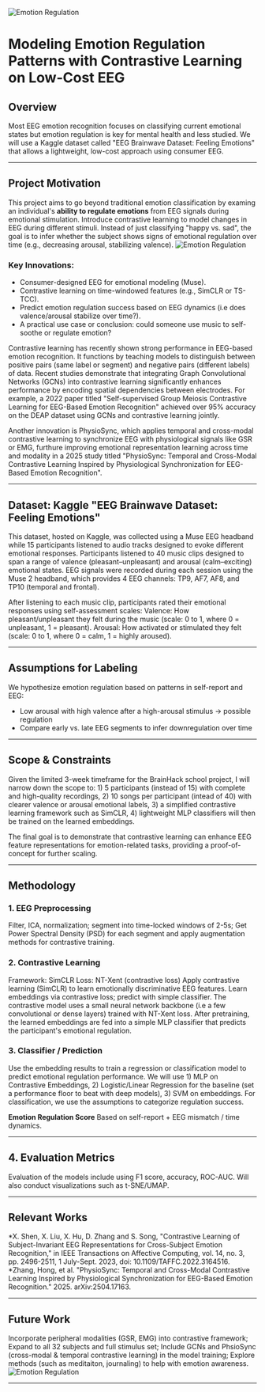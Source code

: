 ![Emotion Regulation](https://i0.wp.com/spachina.com/wp-content/uploads/2022/04/QQ%E6%88%AA%E5%9B%BE20220121135743.jpg?fit=1024%2C614&ssl=1)

# Modeling Emotion Regulation Patterns with Contrastive Learning on Low-Cost EEG

## Overview
Most EEG emotion recognition focuses on classifying current emotional states but emotion regulation is key for mental health and less studied. We will use a Kaggle dataset called "EEG Brainwave Dataset: Feeling Emotions" that allows a lightweight, low-cost approach using consumer EEG.

---

## Project Motivation
This project aims to go beyond traditional emotion classification by examing an individual's **ability to regulate emotions** from EEG signals during emotional stimulation. Introduce contrastive learning to model changes in EEG during different stimuli. Instead of just classifying "happy vs. sad", the goal is to infer whether the subject shows signs of emotional regulation over time (e.g., decreasing arousal, stabilizing valence).
![Emotion Regulation](https://illuminatingyou.com/wp-content/uploads/2023/10/AdobeStock_647250235-scaled.jpeg)

### Key Innovations:
- Consumer-designed EEG for emotional modeling (Muse).
- Contrastive learning on time-windowed features (e.g., SimCLR or TS-TCC).
- Predict emotion regulation success based on EEG dynamics (i.e does valence/arousal stabilize over time?).
- A practical use case or conclusion: could someone use music to self-soothe or regulate emotion?

Contrastive learning has recently shown strong performance in EEG-based emotion recognition. It functions by teaching models to distinguish between positive pairs (same label or segment) and negative pairs (different labels) of data. Recent studies demonstrate that integrating Graph Convolutional Networks (GCNs) into contrastive learning significantly enhances performance by encoding spatial dependencies between electrodes. For example, a 2022 paper titled "Self-supervised Group Meiosis Contrastive Learning for EEG-Based Emotion Recognition" achieved over 95% accuracy on the DEAP dataset using GCNs and contrastive learning jointly.

Another innovation is PhysioSync, which applies temporal and cross-modal contrastive learning to synchronize EEG with physiological signals like GSR or EMG, furthure improving emotional representation learning across time and modality in a 2025 study titled "PhysioSync: Temporal and Cross-Modal Contrastive Learning Inspired by Physiological Synchronization for EEG-Based Emotion Recognition".

---

## Dataset: Kaggle "EEG Brainwave Dataset: Feeling Emotions"
This dataset, hosted on Kaggle, was collected using a Muse EEG headband while 15 participants listened to audio tracks designed to evoke different emotional responses. Participants listened to 40 music clips designed to span a range of valence (pleasant–unpleasant) and arousal (calm–exciting) emotional states. EEG signals were recorded during each session using the Muse 2 headband, which provides 4 EEG channels: TP9, AF7, AF8, and TP10 (temporal and frontal).

After listening to each music clip, participants rated their emotional responses using self-assessment scales:
Valence: How pleasant/unpleasant they felt during the music (scale: 0 to 1, where 0 = unpleasant, 1 = pleasant).
Arousal: How activated or stimulated they felt (scale: 0 to 1, where 0 = calm, 1 = highly aroused).

---

## Assumptions for Labeling
We hypothesize emotion regulation based on patterns in self-report and EEG:
-	Low arousal with high valence after a high-arousal stimulus → possible regulation
-	Compare early vs. late EEG segments to infer downregulation over time

---

## Scope & Constraints
Given the limited 3-week timeframe for the BrainHack school project, I will narrow down the scope to: 1) 5 participants (instead of 15) with complete and high-quality recordings, 2) 10 songs per participant (intead of 40) with clearer valence or arousal emotional labels, 3) a simplified contrastive learning framework such as SimCLR, 4) lightweight MLP classifiers will then be trained on the learned embeddings. 

The final goal is to demonstrate that contrastive learning can enhance EEG feature representations for emotion-related tasks, providing a proof-of-concept for further scaling.

---

## Methodology
### 1. **EEG Preprocessing**
Filter, ICA, normalization; segment into time-locked windows of 2-5s; Get Power Spectral Density (PSD) for each segment and apply augmentation methods for contrastive training. 

### 2. **Contrastive Learning**
Framework: SimCLR
Loss: NT-Xent (contrastive loss)
Apply contrastive learning (SimCLR) to learn emotionally discriminative EEG features. Learn embeddings via contrastive loss; predict with simple classifier. The contrastive model uses a small neural network backbone (i.e a few convolutional or dense layers) trained with NT-Xent loss. After pretraining, the learned embeddings are fed into a simple MLP classifier that predicts the participant's emotional regulation.

### 3. **Classifier / Prediction**
Use the embedding results to train a regression or classification model to predict emotional regulation performance. We will use 1) MLP on Contrastive Embeddings, 2) Logistic/Linear Regression for the baseline (set a performance floor to beat with deep models), 3) SVM on embeddings. For classification, we use the assumptions to categorize regulation success.

**Emotion Regulation Score**
Based on self-report + EEG mismatch / time dynamics.

---

## 4. **Evaluation Metrics**
Evaluation of the models include using F1 score, accuracy, ROC-AUC. Will also conduct visualizations such as t-SNE/UMAP.

---

## Relevant Works
*X. Shen, X. Liu, X. Hu, D. Zhang and S. Song, "Contrastive Learning of Subject-Invariant EEG Representations for Cross-Subject Emotion Recognition," in IEEE Transactions on Affective Computing, vol. 14, no. 3, pp. 2496-2511, 1 July-Sept. 2023, doi: 10.1109/TAFFC.2022.3164516.
*Zhang, Hong, et al. "PhysioSync: Temporal and Cross-Modal Contrastive Learning Inspired by Physiological Synchronization for EEG-Based Emotion Recognition." 2025. arXiv:2504.17163.

---

## Future Work
Incorporate peripheral modalities (GSR, EMG) into contrastive framework;
Expand to all 32 subjects and full stimulus set;
Include GCNs and PhsioSync (cross-modal & temporal contrastive learning) in the model training;
Explore methods (such as meditaiton, journaling) to help with emotion awareness.
![Emotion Regulation](https://bewelltherapygroup.org/wp-content/uploads/2024/03/Untitled-design-67.png)

---
